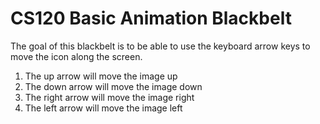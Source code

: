 # CS120 Basic Animation Blackbelt

The goal of this blackbelt is to be able to use the keyboard arrow keys to move the icon along the screen. 
1. The up arrow will move the image up
2. The down arrow will move the image down
3. The right arrow will move the image right
4. The left arrow will move the image left

